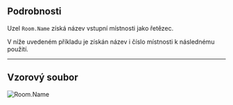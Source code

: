 ## Podrobnosti
Uzel `Room.Name` získá název vstupní místnosti jako řetězec.

V níže uvedeném příkladu je získán název i číslo místnosti k následnému použití.
___
## Vzorový soubor

![Room.Name](./Revit.Elements.Room.Name_img.jpg)
